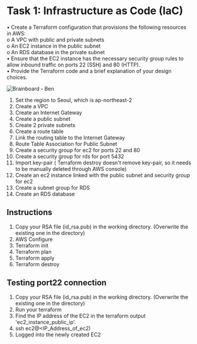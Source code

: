 # Task 1: Infrastructure as Code (IaC)
• Create a Terraform configuration that provisions the following resources in AWS:  
o A VPC with public and private subnets   
o An EC2 instance in the public subnet   
o An RDS database in the private subnet   
• Ensure that the EC2 instance has the necessary security group rules to allow inbound traffic on ports 22 (SSH) and 80 (HTTP).   
• Provide the Terraform code and a brief explanation of your design choices.

![Brainboard - Ben](https://github.com/jaekimandy/terraform_aws_sample/assets/99704906/d6b9a9b4-ae8b-4ca7-9f9f-8629a38bc6fc)



1. Set the region to Seoul, which is ap-northeast-2
2. Create a VPC
3. Create an Internet Gateway
4. Create a public subnet
5. Create 2 private subnets
6. Create a route table
7. Link the routing table to the Internet Gateway
8. Route Table Association for Public Subnet
9. Create a security group for ec2 for ports 22 and 80
11. Create a security group for rds for port 5432
12. Import key-pair ( Terraform destroy doesn't remove key-pair, so it needs to be manually deleted through AWS console)
13. Create an ec2 instance linked with the public subnet and security group for ec2
14. Create a subnet group for RDS 
15. Create an RDS database

## Instructions
1. Copy your RSA file (id_rsa.pub) in the working directory. (Overwrite the existing one in the directory)
2. AWS Configure
3. Terraform init
4. Terraform plan
5. Terraform apply
6. Terraform destroy

## Testing port22 connection
1. Copy your RSA file (id_rsa.pub) in the working directory. (Overwrite the existing one in the directory)
2. Run your terraform
3. Find the IP address of the EC2 in the terraform output 'ec2_instance_public_ip'.
4. ssh ec2@<IP_Address_of_ec2)
5. Logged into the newly created EC2
   
   
